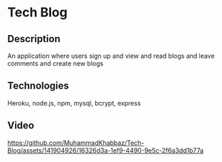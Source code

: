 # Tech Blog

## Description
An application where users sign up and view and read blogs and leave comments and create new blogs

## Technologies
Heroku, node.js, npm, mysql, bcrypt, express

## Video
https://github.com/MuhammadKhabbaz/Tech-Blog/assets/141904926/16326d3a-1ef9-4490-9e5c-2f6a3dd1b77a

